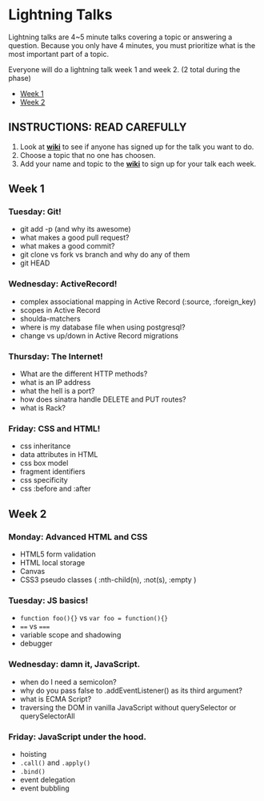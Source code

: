 # Lightning Talks

Lightning talks are 4~5 minute talks covering a topic or answering a question.
Because you only have 4 minutes, you must prioritize what is the most important
part of a topic.

Everyone will do a lightning talk week 1 and week 2. (2 total during the
phase)

- [Week 1](#week-1)
- [Week 2](#week-2)

## INSTRUCTIONS: READ CAREFULLY

1. Look at **[wiki](../../../wiki/talks.md)** to see if anyone has signed up
for the talk you want to do.
2. Choose a topic that no one has choosen.
3. Add your name and topic to the **[wiki](../../wiki/talks.md)** to
sign up for your talk each week.

## Week 1

### Tuesday: Git!

- git add -p (and why its awesome)
- what makes a good pull request?
- what makes a good commit?
- git clone vs fork vs branch and why do any of them
- git HEAD

### Wednesday: ActiveRecord!

- complex associational mapping in Active Record (:source, :foreign_key)
- scopes in Active Record
- shoulda-matchers
- where is my database file when using postgresql?
- change vs up/down in Active Record migrations

### Thursday: The Internet!

- What are the different HTTP methods?
- what is an IP address
- what the hell is a port?
- how does sinatra handle DELETE and PUT routes?
- what is Rack?

### Friday: CSS and HTML!

- css inheritance
- data attributes in HTML
- css box model
- fragment identifiers
- css specificity
- css :before and :after

## Week 2

### Monday: Advanced HTML and CSS

- HTML5 form validation
- HTML local storage
- Canvas
- CSS3 pseudo classes ( :nth-child(n), :not(s), :empty )


### Tuesday: JS basics!

- `function foo(){}` vs `var foo = function(){}`
- `==` vs `===`
- variable scope and shadowing
- debugger

### Wednesday: damn it, JavaScript.

- when do I need a semicolon?
- why do you pass false to .addEventListener() as its third argument?
- what is ECMA Script?
- traversing the DOM in vanilla JavaScript without querySelector or querySelectorAll

### Friday: JavaScript under the hood.

- hoisting
- `.call()` and `.apply()`
- `.bind()`
- event delegation
- event bubbling
